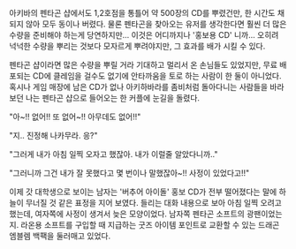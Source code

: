 아키바의 펜타곤 샵에서도 1,2호점을 통틀어 약 500장의 CD를 뿌렸건만, 한 시간도 채 되지 않아 모두 동이나 버렸다. 
물론 펜타곤을 찾아오는 유저를 생각한다면 훨씬 더 많은 수량을 준비해야 하는게 당연하지만... 
이것은 어디까지나 '홍보용 CD' 니까... 
오히려 넉넉한 수량을 뿌리는 것보다 모자르게 뿌려야지만, 그 효과를 배가 시킬 수 있다. 

펜타곤 샵이라면 많은 수량을 뿌릴 거라 기대하고 멀리서 온 손님들도 있었지만, 무료 배포되는 CD에 클레임을 걸수도 없기에 안타까움을 토로 하는 사람이 한 둘이 아니었다. 
혹시나 게임 매장에 남은 CD가 없나 아키하바라를 좀비처럼 돌아다니는 사람들을 바라보던 나는 펜타곤 샵으로 들어오는 한 커플에 눈길을 돌렸다. 

"아~!! 없어!! 또 없어~!! 아무데도 없어!!" 

"지.. 진정해 나카무라. 응?" 

"그러게 내가 아침 일찍 오자고 했잖아. 내가 이럴줄 알았다니까.." 

"그러니까 그건 내가 잘 못했다고 몇 번이나 말했잖아~!! 사정이 있었다고!!" 

이제 갓 대학생으로 보이는 남자는 '버추어 아이돌' 홍보 CD가 전부 떨어졌다는 말에 하늘이 무너질 것 같은 표정을 지어 보였다. 
들리는 대화 내용으로 보아 아침 일찍 오려고 했는데, 여자쪽에 사정이 생겨서 늦은 모양이었다. 
남자쪽 펜타곤 소프트의 광팬이었는지. 라온용 소프트를 구입할 때 지급하는 굿즈 아이템 포인트로 교환할 수 있는 드래곤 엠블렘 백팩을 둘러매고 있었다. 